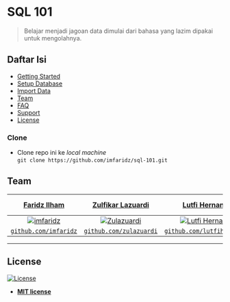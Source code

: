 # SQL 101

> Belajar menjadi jagoan data dimulai dari bahasa yang lazim dipakai untuk mengolahnya.

## Daftar Isi

- [Getting Started](/Chapters/chapter0.0-GettingStarted.md)
- [Setup Database](/Chapters/chapter1.0-SetupDatabase.md)
- [Import Data](/Chapters/chapter1.1-ImportData.md)
- [Team](#team)
- [FAQ](/Others/FAQ.md)
- [Support](#support)
- [License](#license)


### Clone

- Clone repo ini ke *local machine* <br/>
`git clone https://github.com/imfaridz/sql-101.git`

## Team

| <a href="https://github.com/imfaridz" target="_blank">**Faridz Ilham**</a> | <a href="https://github.com/zulazuardi" target="_blank">**Zulfikar Lazuardi**</a> | <a href="https://github.com/lutfihernandi" target="_blank">**Lutfi Hernandi**</a> | <a href="https://github.com/irafun" target="_blank">**Irfan Abdurrahman**</a> |
| :---: |:---: |:---:| :---:|
| [![imfaridz](https://avatars3.githubusercontent.com/u/32382632?s=400&u=c37c215a60857321e5da118796cb2a5f88c1a387&v=4?s=200)](https://github.com/zulazuardi)|[![Zulazuardi](https://avatars3.githubusercontent.com/u/24287444?s=400&u=46bce4efc4a592541456c305fc579abb3d2292c6&v=4?s=200)](https://github.com/zulazuardi)    | [![Lutfi Hernandi](https://avatars2.githubusercontent.com/u/43130782?s=400&u=36be87215be83f7afcb5f86984c8cc127215fffa&v=4?s=200)](https://github.com/lutfihernandi) | [![Irafun](https://avatars2.githubusercontent.com/u/33509917?s=400&v=4)](https://github.com/irafun)  |
| <a href="https://github.com/imfaridz" target="_blank">`github.com/imfaridz`</a> | <a href="https://github.com/zulazuardi" target="_blank">`github.com/zulazuardi`</a> | <a href="https://github.com/lutfihernandi" target="_blank">`github.com/lutfihernandi`</a> | <a href="https://github.com/irafun" target="_blank">`github.com/irafun`</a> |

---

## License

[![License](http://img.shields.io/:license-mit-blue.svg?style=flat-square)](http://badges.mit-license.org)

- **[MIT license](http://opensource.org/licenses/mit-license.php)**
